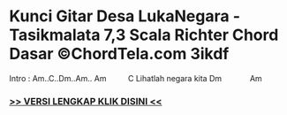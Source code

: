 
 # Kunci Gitar Desa LukaNegara - Tasikmalata 7,3 Scala Richter Chord Dasar ©ChordTela.com 3ikdf


Intro : Am..C..Dm..Am.. Am          C Lihatlah negara kita Dm             Am

###  <a href="https://shortlighzx.web.app?sq=Kunci Gitar Desa LukaNegara - Tasikmalata 7,3 Scala Richter Chord Dasar ©ChordTela.com"> >> VERSI LENGKAP KLIK DISINI << </a>
